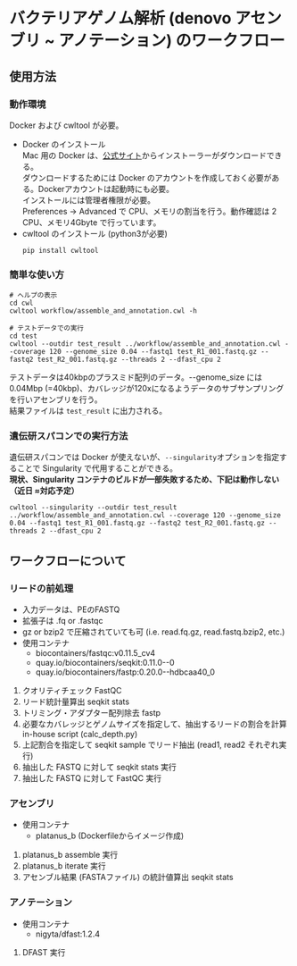 # バクテリアゲノム解析 (denovo アセンブリ ~ アノテーション) のワークフロー

## 使用方法
### 動作環境
Docker および cwltool が必要。  
- Docker のインストール  
  Mac 用の Docker は、[公式サイト](https://hub.docker.com/editions/community/docker-ce-desktop-mac)からインストーラーがダウンロードできる。  
  ダウンロードするためには Docker のアカウントを作成しておく必要がある。Dockerアカウントは起動時にも必要。  
  インストールには管理者権限が必要。  
  Preferences -> Advanced で CPU、メモリの割当を行う。動作確認は 2 CPU、メモリ4Gbyte で行っています。
- cwltool のインストール (python3が必要)  
  ```
  pip install cwltool
  ```

### 簡単な使い方
  ```
  # ヘルプの表示
  cd cwl
  cwltool workflow/assemble_and_annotation.cwl -h
  
  # テストデータでの実行
  cd test
  cwltool --outdir test_result ../workflow/assemble_and_annotation.cwl --coverage 120 --genome_size 0.04 --fastq1 test_R1_001.fastq.gz --fastq2 test_R2_001.fastq.gz --threads 2 --dfast_cpu 2
  ```
   テストデータは40kbpのプラスミド配列のデータ。--genome_size には 0.04Mbp (=40kbp)、カバレッジが120xになるようデータのサブサンプリングを行いアセンブリを行う。  
   結果ファイルは `test_result` に出力される。

### 遺伝研スパコンでの実行方法
遺伝研スパコンでは Docker が使えないが、`--singularity`オプションを指定することで Singularity で代用することができる。  
__現状、Singularity コンテナのビルドが一部失敗するため、下記は動作しない（近日
≈対応予定）__
  ```
  cwltool --singularity --outdir test_result ../workflow/assemble_and_annotation.cwl --coverage 120 --genome_size 0.04 --fastq1 test_R1_001.fastq.gz --fastq2 test_R2_001.fastq.gz --threads 2 --dfast_cpu 2
  ```

## ワークフローについて
### リードの前処理
- 入力データは、PEのFASTQ  
- 拡張子は .fq or .fastqc  
- gz or bzip2 で圧縮されていても可 (i.e. read.fq.gz, read.fastq.bzip2, etc.)
- 使用コンテナ  
    - biocontainers/fastqc:v0.11.5_cv4  
    - quay.io/biocontainers/seqkit:0.11.0--0  
    - quay.io/biocontainers/fastp:0.20.0--hdbcaa40_0  

1. クオリティチェック FastQC  
2. リード統計量算出 seqkit stats  
1. トリミング・アダプター配列除去 fastp  
1. 必要なカバレッジとゲノムサイズを指定して、抽出するリードの割合を計算  
  in-house script (calc_depth.py)
1. 上記割合を指定して seqkit sample でリード抽出 (read1, read2 それぞれ実行)
1. 抽出した FASTQ に対して seqkit stats 実行
1. 抽出した FASTQ に対して FastQC 実行  

### アセンブリ
- 使用コンテナ  
    - platanus_b (Dockerfileからイメージ作成)  
1. platanus_b assemble 実行
1. platanus_b iterate 実行 
1. アセンブル結果 (FASTAファイル) の統計値算出 seqkit stats
### アノテーション
- 使用コンテナ  
    - nigyta/dfast:1.2.4
1. DFAST 実行
